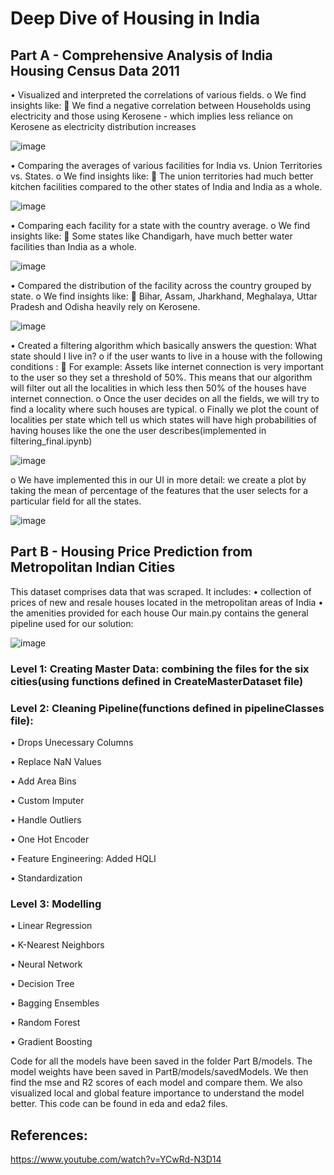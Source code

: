 # Deep Dive of Housing in India 

## Part A - Comprehensive Analysis of India Housing Census Data 2011

•	Visualized and interpreted the correlations of various fields.
o	We find insights like:
	We find a negative correlation between Households using electricity and those using Kerosene - which implies less reliance on Kerosene as electricity distribution increases

![image](https://user-images.githubusercontent.com/62461730/163445913-ccaea730-6521-4633-9669-6b7076e848ed.png)

 
•	Comparing the averages of various facilities for India vs. Union Territories vs. States.
o	We find insights like:
	The union territories had much better kitchen facilities compared to the other states of India and India as a whole. 

![image](https://user-images.githubusercontent.com/62461730/163446122-69b7efe9-e990-48ee-b28c-a68ddc5c3f27.png)


•	Comparing each facility for a state with the country average.
o	We find insights like:
	Some states like Chandigarh, have much better water facilities than India as a whole.
 
 ![image](https://user-images.githubusercontent.com/62461730/163446279-7a713289-c97d-4528-9ff9-606672ad6edb.png)

      
•	Compared the distribution of the facility across the country grouped by state.
o	We find insights like:
	Bihar, Assam, Jharkhand, Meghalaya, Uttar Pradesh and Odisha heavily rely on Kerosene.
 
 ![image](https://user-images.githubusercontent.com/62461730/163446474-ae7e4188-480a-401f-ba6e-93715b3deca5.png)


•	Created a filtering algorithm which basically answers the question:
 What state should I live in?
o	if the user wants to live in a house with the following conditions :
	For example: Assets like internet connection is very important to the user so they set a threshold of 50%. This means that our algorithm will filter out all the localities in which less then 50% of the houses have internet connection.
o	Once the user decides on all the fields, we will try to find a locality where such houses are typical.
o	Finally we plot the count of localities per state which tell us which states will have high probabilities of having houses like the one the user describes(implemented in filtering_final.ipynb)

![image](https://user-images.githubusercontent.com/62461730/163446727-9b311336-ec2a-4f75-9d1a-1efd0be5d50c.png)

 
o	We have implemented this in our UI in more detail: we create a plot by taking the mean of percentage of the features that the user selects for a particular field for all the states.
 
![image](https://user-images.githubusercontent.com/62461730/163446831-c70e2610-6bb8-4069-928a-1b83798155f0.png)



## Part B - Housing Price Prediction from Metropolitan Indian Cities

This dataset comprises data that was scraped. It includes:
•	collection of prices of new and resale houses located in the metropolitan areas of India
•	the amenities provided for each house
Our main.py contains the general pipeline used for our solution:

![image](https://user-images.githubusercontent.com/62461730/163243136-c918b192-f0d3-4876-9e1d-696e965a40fd.png)

 
### Level 1: Creating Master Data: combining the files for the six cities(using functions defined in CreateMasterDataset file)

### Level 2: Cleaning Pipeline(functions defined in pipelineClasses file): 

•	Drops Unecessary Columns

•	Replace NaN Values

•	Add Area Bins

•	Custom Imputer

•	Handle Outliers

•	One Hot Encoder

•	Feature Engineering: Added HQLI

•	Standardization

### Level 3: Modelling

•	Linear Regression

•	K-Nearest Neighbors

•	Neural Network

•	Decision Tree

•	Bagging Ensembles

•	Random Forest

•	Gradient Boosting

Code for all the models have been saved in the folder Part B/models. The model weights have been saved in PartB/models/savedModels.
We then find the mse and R2 scores of each model and compare them.
We also visualized local and global feature importance to understand the model better. This code can be found in eda and eda2 files.

## References:
https://www.youtube.com/watch?v=YCwRd-N3D14

